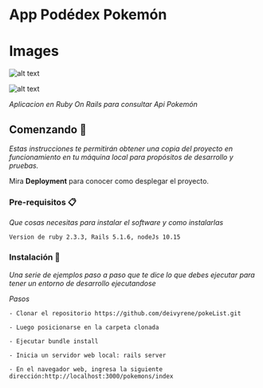 # App Podédex Pokemón

# Images

![alt text](http://avilez.cl/img/pokedex.png)

![alt text](http://avilez.cl/img/detail.png)

_Aplicacion en Ruby On Rails para consultar Api Pokemón_

## Comenzando 🚀

_Estas instrucciones te permitirán obtener una copia del proyecto en funcionamiento en tu máquina local para propósitos de desarrollo y pruebas._

Mira **Deployment** para conocer como desplegar el proyecto.


### Pre-requisitos 📋

_Que cosas necesitas para instalar el software y como instalarlas_

```
Version de ruby 2.3.3, Rails 5.1.6, nodeJs 10.15
```

### Instalación 🔧

_Una serie de ejemplos paso a paso que te dice lo que debes ejecutar para tener un entorno de desarrollo ejecutandose_

_Pasos_

```
- Clonar el repositorio https://github.com/deivyrene/pokeList.git

- Luego posicionarse en la carpeta clonada

- Ejecutar bundle install

- Inicia un servidor web local: rails server

- En el navegador web, ingresa la siguiente dirección:http://localhost:3000/pokemons/index


